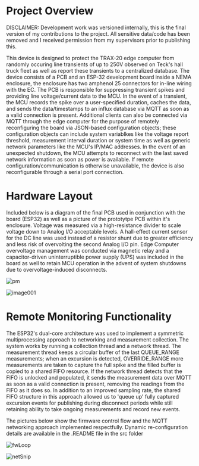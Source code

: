 # Project Overview

DISCLAIMER: Development work was versioned internally, this is the final version of my contributions to the project. All sensitive data/code has been removed and I 
received permission from my supervisors prior to publishing this.

This device is designed to protect the TRAX-20 edge computer from randomly occuring line transients of up to 250V observed on Teck's hall truck fleet as well as report these transients to a centralized database. The device consists of a PCB and an ESP-32 development board inside a NEMA enclosure, the enclosure has two amphenol 25 connectors for in-line wiring with the EC. The PCB is responsible for suppressing transient spikes and providing line voltage/current data to the MCU. In the event of a transient, the MCU records the spike over a user-specified duration, caches the data, and sends the data/timestamps to an influx database via MQTT as soon as a valid connection is present. Additional clients can also be connected via MQTT through the edge computer for the purpose of remotely reconfiguring the board via JSON-based configuration objects; these configuration objects can include system variablkes like the voltage report threshold, measurement interval duration or system time as well as generic network parameters like the MCU's IP/MAC addresses. In the event of an unexpected shutdown, the MCU attempts to reconnect with the last saved network information as soon as power is available. If remote configuration/communication is otherwise unavailable, the device is also reconfigurable through a serial port connection.

# Hardware Layout

Included below is a diagram of the final PCB used in conjunction with the board (ESP32) as well as a picture of the prototytpe PCB within it's enclosure. Voltage was measured via a high-resistance divider to scale voltage down to Analog I/O acceptable levels. A hall-effect current sensor for the DC line was used instead of a resistor shunt due to greater efficiency and less risk of overvolting the second Analog I/O pin. Edge Computer overvoltage management was conducted via magnetic relay and a capacitor-driven uninterruptible power supply (UPS) was included in the board as well to retain MCU operation in the advent of system shutdowns due to overvoltage-induced disconnects. 

![pm](https://user-images.githubusercontent.com/62817066/207215054-6325a705-9be0-4183-b9c1-6a432b17dace.PNG)

![image001](https://user-images.githubusercontent.com/62817066/232631302-dcfb17cd-7354-4d48-b595-cb2305711c41.jpg)

# Remote Monitoring Functionality

The ESP32's dual-core architecture was used to implement a symmetric multiprocessing approach to networking and measurement collection. The system works by running a collection thread and a network thread. The measurement thread keeps a circular buffer of the last QUEUE_RANGE measurements; when an excursion is detected, OVERRIDE_RANGE more measurements are taken to capture the full spike and the filled buffer is copied to a shared FIFO resource. If the network thread detects that the FIFO is unlocked and populated, it sends the measurement data over MQTT as soon as a valid connection is present, removing the readings from the FIFO as it does so. In addition to an improved sampling rate, the shared FIFO structure in this approach allowed us to 'queue up' fully captured excursion events for publishing during disconnect periods while still retaining ability to take ongoing measurements and record new events.

The pictures below show the firmware control flow and the MQTT networking approach implemented respectfully. Dynamic re-configuration details are available in the .README file in the src folder

![fwLoop](https://user-images.githubusercontent.com/62817066/207207799-215c1a16-aaea-4c58-893d-5b96a06b81b5.PNG)

![netSnip](https://user-images.githubusercontent.com/62817066/207207844-887dbe89-953f-4aeb-beba-219463f6eac3.PNG)


